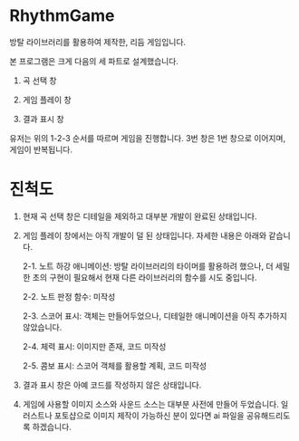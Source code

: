# RhythmGame

방탈 라이브러리를 활용하여 제작한, 리듬 게임입니다.


본 프로그램은 크게 다음의 세 파트로 설계했습니다.

1. 곡 선택 창

2. 게임 플레이 창

3. 결과 표시 창

유저는 위의 1-2-3 순서를 따르며 게임을 진행합니다. 3번 창은 1번 창으로 이어지며, 게임이 반복됩니다.

# 진척도

1. 현재 곡 선택 창은 디테일을 제외하고 대부분 개발이 완료된 상태입니다.

2. 게임 플레이 창에서는 아직 개발이 덜 된 상태입니다. 자세한 내용은 아래와 같습니다.

    2-1. 노트 하강 애니메이션: 방탈 라이브러리의 타이머를 활용하려 했으나, 더 세밀한 초의 구현이 필요해서 현재 다른 라이브러리의 함수를 시도 중입니다.

    2-2. 노트 판정 함수: 미작성
  
    2-3. 스코어 표시: 객체는 만들어두었으나, 디테일한 애니메이션을 아직 추가하지 않았습니다.

    2-4. 체력 표시: 이미지만 존재, 코드 미작성

    2-5. 콤보 표시: 스코어 객체를 활용할 계획, 코드 미작성

3. 결과 표시 창은 아예 코드를 작성하지 않은 상태입니다.

4. 게임에 사용할 이미지 소스와 사운드 소스는 대부분 사전에 만들어 두었습니다. 일러스트나 포토샵으로 이미지 제작이 가능하신 분이 있다면 ai 파일을 공유해드리도록 하겠습니다.
